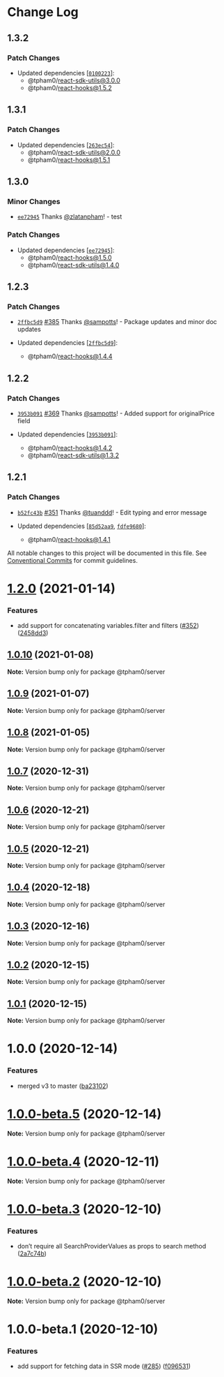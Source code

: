 # Change Log

## 1.3.2

### Patch Changes

- Updated dependencies [[`0100223`](https://github.com/zlatanpham/sajari-sdk-react-changesets/commit/010022334bb1b997a723c7af60c19e4ae78d2be7)]:
  - @tpham0/react-sdk-utils@3.0.0
  - @tpham0/react-hooks@1.5.2

## 1.3.1

### Patch Changes

- Updated dependencies [[`263ec54`](https://github.com/zlatanpham/sajari-sdk-react-changesets/commit/263ec5471514714a63f56907a14578890628ee9a)]:
  - @tpham0/react-sdk-utils@2.0.0
  - @tpham0/react-hooks@1.5.1

## 1.3.0

### Minor Changes

- [`ee72945`](https://github.com/zlatanpham/sajari-sdk-react-changesets/commit/ee729457883d30522e88c1e1f3b0ca9eb6ab590f) Thanks [@zlatanpham](https://github.com/zlatanpham)! - test

### Patch Changes

- Updated dependencies [[`ee72945`](https://github.com/zlatanpham/sajari-sdk-react-changesets/commit/ee729457883d30522e88c1e1f3b0ca9eb6ab590f)]:
  - @tpham0/react-hooks@1.5.0
  - @tpham0/react-sdk-utils@1.4.0

## 1.2.3

### Patch Changes

- [`2ffbc5d9`](https://github.com/sajari/sdk-react/commit/2ffbc5d9dc9de2e28413b7314b9733e65d35032a) [#385](https://github.com/sajari/sdk-react/pull/385) Thanks [@sampotts](https://github.com/sampotts)! - Package updates and minor doc updates

- Updated dependencies [[`2ffbc5d9`](https://github.com/sajari/sdk-react/commit/2ffbc5d9dc9de2e28413b7314b9733e65d35032a)]:
  - @tpham0/react-hooks@1.4.4

## 1.2.2

### Patch Changes

- [`3953b091`](https://github.com/sajari/sdk-react/commit/3953b091c4d4b899f570f5d6ed33bf5858eb319e) [#369](https://github.com/sajari/sdk-react/pull/369) Thanks [@sampotts](https://github.com/sampotts)! - Added support for originalPrice field

- Updated dependencies [[`3953b091`](https://github.com/sajari/sdk-react/commit/3953b091c4d4b899f570f5d6ed33bf5858eb319e)]:
  - @tpham0/react-hooks@1.4.2
  - @tpham0/react-sdk-utils@1.3.2

## 1.2.1

### Patch Changes

- [`b52fc43b`](https://github.com/sajari/sdk-react/commit/b52fc43bd4323c96c6eef858242f6b42923f45f7) [#351](https://github.com/sajari/sdk-react/pull/351) Thanks [@tuanddd](https://github.com/tuanddd)! - Edit typing and error message

- Updated dependencies [[`85d52aa9`](https://github.com/sajari/sdk-react/commit/85d52aa91b95810ef6342b6ea9ac7f785072b1dc), [`fdfe9680`](https://github.com/sajari/sdk-react/commit/fdfe9680d8c79afffd51705b1687db8aae81481e)]:
  - @tpham0/react-hooks@1.4.1

All notable changes to this project will be documented in this file.
See [Conventional Commits](https://conventionalcommits.org) for commit guidelines.

# [1.2.0](https://github.com/sajari/sdk-react/compare/@tpham0/server@1.1.1...@tpham0/server@1.2.0) (2021-01-14)

### Features

- add support for concatenating variables.filter and filters ([#352](https://github.com/sajari/sdk-react/issues/352)) ([2458dd3](https://github.com/sajari/sdk-react/commit/2458dd38e05cfc68a433538e2bf78d6f493d4509))

## [1.0.10](https://github.com/sajari/sdk-react/compare/@tpham0/server@1.0.9...@tpham0/server@1.0.10) (2021-01-08)

**Note:** Version bump only for package @tpham0/server

## [1.0.9](https://github.com/sajari/sdk-react/compare/@tpham0/server@1.0.8...@tpham0/server@1.0.9) (2021-01-07)

**Note:** Version bump only for package @tpham0/server

## [1.0.8](https://github.com/sajari/sdk-react/compare/@tpham0/server@1.0.7...@tpham0/server@1.0.8) (2021-01-05)

**Note:** Version bump only for package @tpham0/server

## [1.0.7](https://github.com/sajari/sdk-react/compare/@tpham0/server@1.0.6...@tpham0/server@1.0.7) (2020-12-31)

**Note:** Version bump only for package @tpham0/server

## [1.0.6](https://github.com/sajari/sdk-react/compare/@tpham0/server@1.0.5...@tpham0/server@1.0.6) (2020-12-21)

**Note:** Version bump only for package @tpham0/server

## [1.0.5](https://github.com/sajari/sdk-react/compare/@tpham0/server@1.0.4...@tpham0/server@1.0.5) (2020-12-21)

**Note:** Version bump only for package @tpham0/server

## [1.0.4](https://github.com/sajari/sdk-react/compare/@tpham0/server@1.0.3...@tpham0/server@1.0.4) (2020-12-18)

**Note:** Version bump only for package @tpham0/server

## [1.0.3](https://github.com/sajari/sdk-react/compare/@tpham0/server@1.0.2...@tpham0/server@1.0.3) (2020-12-16)

**Note:** Version bump only for package @tpham0/server

## [1.0.2](https://github.com/sajari/sdk-react/compare/@tpham0/server@1.0.1...@tpham0/server@1.0.2) (2020-12-15)

**Note:** Version bump only for package @tpham0/server

## [1.0.1](https://github.com/sajari/sdk-react/compare/@tpham0/server@1.0.0...@tpham0/server@1.0.1) (2020-12-15)

**Note:** Version bump only for package @tpham0/server

# 1.0.0 (2020-12-14)

### Features

- merged v3 to master ([ba23102](https://github.com/sajari/sdk-react/commit/ba231022d78013689f69767e87b152d55ece1d6a))

# [1.0.0-beta.5](https://github.com/sajari/sdk-react/compare/@tpham0/server@1.0.0-beta.4...@tpham0/server@1.0.0-beta.5) (2020-12-14)

**Note:** Version bump only for package @tpham0/server

# [1.0.0-beta.4](https://github.com/sajari/sdk-react/compare/@tpham0/server@1.0.0-beta.3...@tpham0/server@1.0.0-beta.4) (2020-12-11)

**Note:** Version bump only for package @tpham0/server

# [1.0.0-beta.3](https://github.com/sajari/sdk-react/compare/@tpham0/server@1.0.0-beta.2...@tpham0/server@1.0.0-beta.3) (2020-12-10)

### Features

- don’t require all SearchProviderValues as props to search method ([2a7c74b](https://github.com/sajari/sdk-react/commit/2a7c74b81b92f40907646e4205d1c51e8db363a5))

# [1.0.0-beta.2](https://github.com/sajari/sdk-react/compare/@tpham0/server@1.0.0-beta.1...@tpham0/server@1.0.0-beta.2) (2020-12-10)

**Note:** Version bump only for package @tpham0/server

# 1.0.0-beta.1 (2020-12-10)

### Features

- add support for fetching data in SSR mode ([#285](https://github.com/sajari/sdk-react/issues/285)) ([f096531](https://github.com/sajari/sdk-react/commit/f09653138017c855e83850807c2fab376a5f8842))
